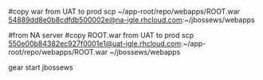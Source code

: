 #copy war from UAT to prod
scp ~/app-root/repo/webapps/ROOT.war 54889dd8e0b8cdfdb500002e@na-igle.rhcloud.com:~/jbossews/webapps

#from NA server
#copy ROOT.war from UAT to prod
scp 550e00b84382ec927f0001e1@uat-igle.rhcloud.com:~/app-root/repo/webapps/ROOT.war ~/jbossews/webapps

gear start jbossews